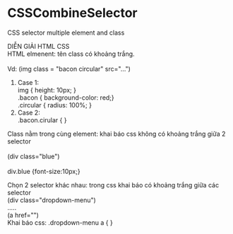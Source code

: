 # CSSCombineSelector
CSS selector multiple element and class

DIỄN GIẢI	HTML	CSS<br>
HTML elmenent: tên class có khoảng trắng.<br>	
Vd: (img class = "bacon circular" src="...")<br>
1. Case 1:<br>
		img { height: 10px;  }<br>
		.bacon { background-color: red;}<br>
		.circular {  radius: 100%;  }<br>
2. Case 2:<br>
		.bacon.cirular { }<br>

Class nằm trong cùng element: khai báo css không có khoảng trắng giữa 2 selector<br>	
(div class="blue")<br>	
div.blue {font-size:10px;}<br>

Chọn 2 selector khác nhau: trong css khai báo có khoảng trắng giữa các selector	<br>
  (div class="dropdown-menu")<br>
	 .....<br>
	      (a href="") <br>
Khai báo css: 	.dropdown-menu a {  }
